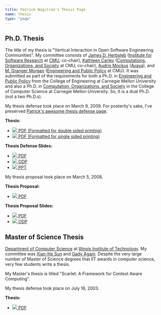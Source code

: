 ```yaml
---
title: Patrick Wagstrom's Thesis Page
name: thesis
type: "page"
---
```


Ph.D. Thesis
------------
<a name="phdthesis"></a>

The title of my thesis is "Vertical Interaction in Open Software Engineering Communities".  My committee consists of [James D. Herbsleb][herbsleb] ([Institute for Software Research][isr] at [CMU][cmu], co-chair), [Kathleen Carley][carley] ([Computations, Organizations, and Society][cos] at CMU, co-chair), [Audris Mockus][mockus] ([Avaya][avaya]), and [M. Granger Morgan][morgan] ([Engineering and Public Policy][epp] at CMU). It was submitted as part of the requirements for both a Ph.D. in [Engineering and Public Policy][epp] from the College of Engineering at Carnegie Mellon University and also a Ph.D. in [Computation, Organizations, and Society][cos] in the College of Computer Science at Carnegie Mellon University. So, it is a dual Ph.D. (not a two Ph.D.s).

My thesis defense took place on March 9, 2009.  For posterity's sake, I've preserved [Patrick's awesome thesis defense page][defense].

**Thesis:**
- [![](/images/icon_pdf.png) PDF (Formatted for double sided printing)][phd-thesis]
- [![](/images/icon_pdf.png) PDF (Formatted for single sided printing)][phd-thesis-single]

**Thesis Defense Slides:**
- [![](/images/icon_pdf.png) PDF][defense-slides-pdf]
- [![](/images/icon_odp.png) ODP][defense-slides-odp]
- [![](/images/icon_ppt.png) PPT][defense-slides-ppt]

My thesis proposal took place on March 5, 2008.

**Thesis Proposal:**
- [![](/images/icon_pdf.png) PDF][proposal]

**Thesis Proposal Slides:**
- [![](/images/icon_pdf.png) PDF][proposal-slides-pdf]
- [![](/images/icon_odp.png) ODP][proposal-slides-odp]

Master of Science Thesis
------------------------
<a name="msthesis"></a>

[Department of Computer Science][iit-cs] at [Illinois Institute of Technology][iit].  My committee was [Xian-He Sun][sun] and [Gady Agam][agam].  Despite the very large number of Master of Science degrees that IIT awards in computer science, very few students write a thesis.

My Master's thesis is titled "Scarlet: A Framework for Context Aware Computing".

My thesis defense took place on July 16, 2003.

**Thesis:**
- [![](/images/icon_pdf.png) PDF][masters-thesis]

[defense]: ../defense/
[phd-thesis]: wagstrom-phd-thesis.pdf
[phd-thesis-single]: wagstrom-phd-thesis-single.pdf
[defense-slides-odp]: wagstrom-phd-thesis-defense-slides.odp
[defense-slides-ppt]: wagstrom-phd-thesis-defense-slides.ppt
[defense-slides-pdf]: wagstrom-phd-thesis-defense-slides.pdf
[proposal]: wagstrom-phd-thesis-proposal.pdf
[proposal-slides-pdf]: wagstrom-phd-thesis-proposal-slides.pdf
[proposal-slides-odp]: wagstrom-phd-thesis-proposal-slides.odp
[masters-thesis]: wagstrom-masters-thesis.pdf
[iit-cs]: http://www.cs.iit.edu/
[iit]: http://www.iit.edu/
[sun]: http://www.cs.iit.edu/~scs/sun
[agam]: http://www.cs.iit.edu/~agam
[herbsleb]: http://www.herbsleb.org/
[carley]: http://www.casos.cs.cmu.edu/bios/carley/carley.html
[mockus]: http://mockus.us/
[morgan]: https://www.epp.cmu.edu/people/bios/morgan.html
[isr]: http://www.isri.cmu.edu/
[cmu]: http://www.cmu.edu/
[epp]: https://www.epp.cmu.edu/
[cos]: http://www.cos.cs.cmu.edu/
[avaya]: http://www.avaya.com/
